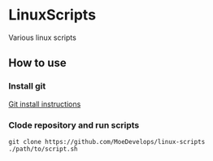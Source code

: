 # LinuxScripts
 Various linux scripts

## How to use
### Install git
[Git install instructions](https://git-scm.com/download/linux)

### Clode repository and run scripts
    git clone https://github.com/MoeDevelops/linux-scripts
    ./path/to/script.sh